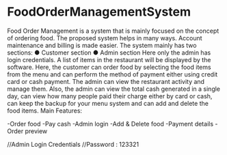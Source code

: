 # FoodOrderManagementSystem

Food Order Management is a system that is mainly focused on the concept of ordering food. The proposed system helps in many ways. Account maintenance and billing is made easier. The system mainly has two sections:
 ● Customer section
 ● Admin section
Here only the admin has login credentials. A list of items in the restaurant will be displayed by the software. Here, the customer can order food by selecting the food items from the menu and can perform the method of payment either using credit card or cash payment. The admin can view the restaurant activity and manage them. Also, the admin can view the total cash generated in a single day, can view how many people paid their charge either by card or cash, can keep the backup for your menu system and can add and delete the food items. Main Features:

 -Order food
 -Pay cash
 -Admin login
 -Add & Delete food
 -Payment details
 -Order preview
 
//Admin Login Credentials
//Password : 123321
